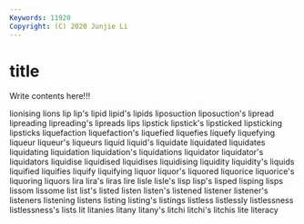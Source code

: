 ```yaml
---
Keywords: 11920
Copyright: (C) 2020 Junjie Li
---
```


# title

Write contents here!!!
 
lionising 
lions 
lip 
lip's
lipid 
lipid's 
lipids 
liposuction 
liposuction's 
lipread 
lipreading 
lipreading's 
lipreads 
lips
lipstick 
lipstick's 
lipsticked 
lipsticking 
lipsticks 
liquefaction 
liquefaction's 
liquefied 
liquefies 
liquefy
liquefying 
liqueur 
liqueur's 
liqueurs 
liquid 
liquid's 
liquidate 
liquidated 
liquidates 
liquidating
liquidation 
liquidation's 
liquidations 
liquidator 
liquidator's 
liquidators 
liquidise 
liquidised 
liquidises 
liquidising
liquidity 
liquidity's 
liquids 
liquified 
liquifies 
liquify 
liquifying 
liquor 
liquor's 
liquored
liquorice 
liquorice's 
liquoring 
liquors 
lira 
lira's 
liras 
lire 
lisle 
lisle's
lisp 
lisp's 
lisped 
lisping 
lisps 
lissom 
lissome 
list 
list's 
listed
listen 
listen's 
listened 
listener 
listener's 
listeners 
listening 
listens 
listing 
listing's
listings 
listless 
listlessly 
listlessness 
listlessness's 
lists 
lit 
litanies 
litany 
litany's
litchi 
litchi's 
litchis 
lite 
literacy 
